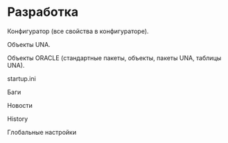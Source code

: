 # Разработка

Конфигуратор \(все свойства в конфигураторе\).

Объекты UNA.

Объекты ORACLE \(стандартные пакеты, объекты, пакеты UNA, таблицы UNA\).

startup.ini

Баги

Новости

History

Глобальные настройки



